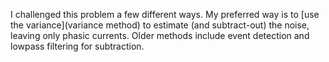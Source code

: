 I challenged this problem a few different ways. My preferred way is to [use the variance](variance method) to estimate (and subtract-out) the noise, leaving only phasic currents. Older methods include event detection and lowpass filtering for subtraction.
